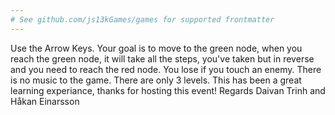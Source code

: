 ```yaml
---
# See github.com/js13kGames/games for supported frontmatter
---
```

Use the Arrow Keys.
Your goal is to move to the green node, when you reach the green node, it will take all the steps, you've taken but in reverse and you need to reach the red node.
You lose if you touch an enemy.
There is no music to the game.
There are only 3 levels.
This has been a great learning experiance, thanks for hosting this event!
Regards Daivan Trinh and Håkan Einarsson